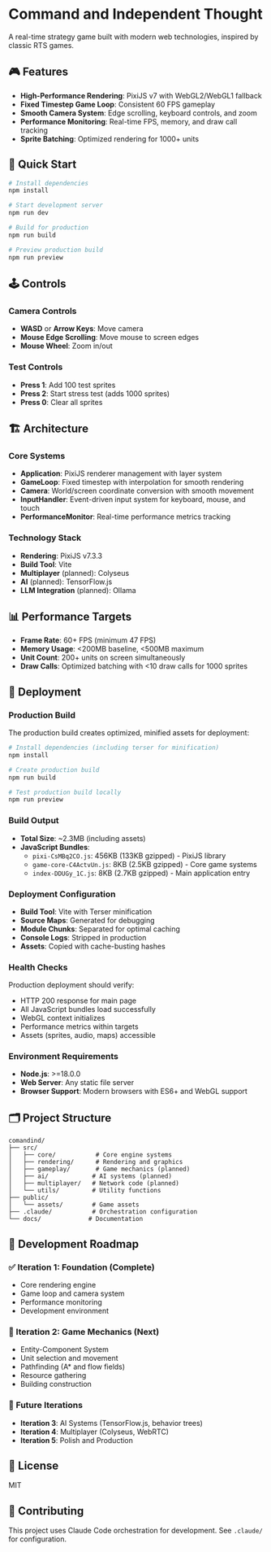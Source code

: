 # Command and Independent Thought

A real-time strategy game built with modern web technologies, inspired by classic RTS games.

## 🎮 Features

- **High-Performance Rendering**: PixiJS v7 with WebGL2/WebGL1 fallback
- **Fixed Timestep Game Loop**: Consistent 60 FPS gameplay
- **Smooth Camera System**: Edge scrolling, keyboard controls, and zoom
- **Performance Monitoring**: Real-time FPS, memory, and draw call tracking
- **Sprite Batching**: Optimized rendering for 1000+ units

## 🚀 Quick Start

```bash
# Install dependencies
npm install

# Start development server
npm run dev

# Build for production
npm run build

# Preview production build
npm run preview
```

## 🕹️ Controls

### Camera Controls
- **WASD** or **Arrow Keys**: Move camera
- **Mouse Edge Scrolling**: Move mouse to screen edges
- **Mouse Wheel**: Zoom in/out

### Test Controls
- **Press 1**: Add 100 test sprites
- **Press 2**: Start stress test (adds 1000 sprites)
- **Press 0**: Clear all sprites

## 🏗️ Architecture

### Core Systems
- **Application**: PixiJS renderer management with layer system
- **GameLoop**: Fixed timestep with interpolation for smooth rendering
- **Camera**: World/screen coordinate conversion with smooth movement
- **InputHandler**: Event-driven input system for keyboard, mouse, and touch
- **PerformanceMonitor**: Real-time performance metrics tracking

### Technology Stack
- **Rendering**: PixiJS v7.3.3
- **Build Tool**: Vite
- **Multiplayer** (planned): Colyseus
- **AI** (planned): TensorFlow.js
- **LLM Integration** (planned): Ollama

## 📊 Performance Targets

- **Frame Rate**: 60+ FPS (minimum 47 FPS)
- **Memory Usage**: <200MB baseline, <500MB maximum
- **Unit Count**: 200+ units on screen simultaneously
- **Draw Calls**: Optimized batching with <10 draw calls for 1000 sprites

## 🚀 Deployment

### Production Build

The production build creates optimized, minified assets for deployment:

```bash
# Install dependencies (including terser for minification)
npm install

# Create production build
npm run build

# Test production build locally
npm run preview
```

### Build Output

- **Total Size**: ~2.3MB (including assets)
- **JavaScript Bundles**:
  - `pixi-CsMBq2CO.js`: 456KB (133KB gzipped) - PixiJS library
  - `game-core-C4ActvUn.js`: 8KB (2.5KB gzipped) - Core game systems
  - `index-DDUGy_1C.js`: 8KB (2.7KB gzipped) - Main application entry

### Deployment Configuration

- **Build Tool**: Vite with Terser minification
- **Source Maps**: Generated for debugging
- **Module Chunks**: Separated for optimal caching
- **Console Logs**: Stripped in production
- **Assets**: Copied with cache-busting hashes

### Health Checks

Production deployment should verify:
- HTTP 200 response for main page
- All JavaScript bundles load successfully
- WebGL context initializes
- Performance metrics within targets
- Assets (sprites, audio, maps) accessible

### Environment Requirements

- **Node.js**: >=18.0.0
- **Web Server**: Any static file server
- **Browser Support**: Modern browsers with ES6+ and WebGL support

## 🗂️ Project Structure

```
comandind/
├── src/
│   ├── core/           # Core engine systems
│   ├── rendering/      # Rendering and graphics
│   ├── gameplay/       # Game mechanics (planned)
│   ├── ai/            # AI systems (planned)
│   ├── multiplayer/   # Network code (planned)
│   └── utils/         # Utility functions
├── public/
│   └── assets/        # Game assets
├── .claude/           # Orchestration configuration
└── docs/             # Documentation
```

## 🔄 Development Roadmap

### ✅ Iteration 1: Foundation (Complete)
- Core rendering engine
- Game loop and camera system
- Performance monitoring
- Development environment

### 🚧 Iteration 2: Game Mechanics (Next)
- Entity-Component System
- Unit selection and movement
- Pathfinding (A* and flow fields)
- Resource gathering
- Building construction

### 📅 Future Iterations
- **Iteration 3**: AI Systems (TensorFlow.js, behavior trees)
- **Iteration 4**: Multiplayer (Colyseus, WebRTC)
- **Iteration 5**: Polish and Production

## 📝 License

MIT

## 🤝 Contributing

This project uses Claude Code orchestration for development. See `.claude/` for configuration.
